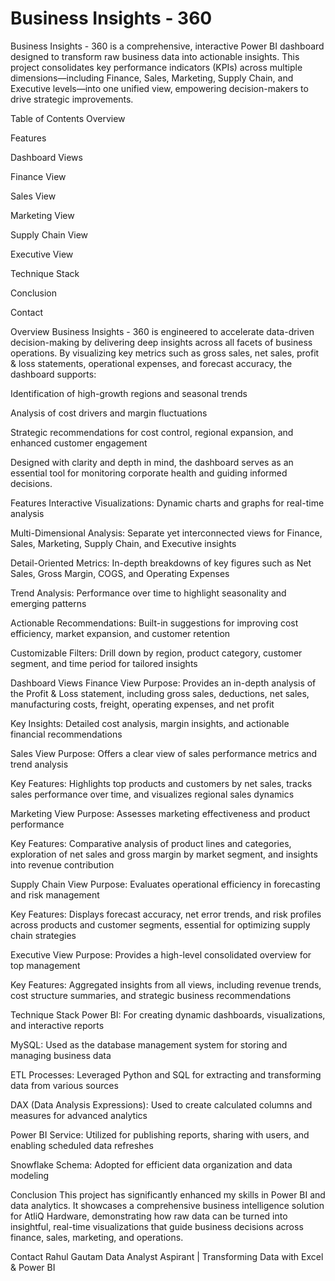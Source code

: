 # Business Insights - 360

Business Insights - 360 is a comprehensive, interactive Power BI dashboard designed to transform raw business data into actionable insights. This project consolidates key performance indicators (KPIs) across multiple dimensions—including Finance, Sales, Marketing, Supply Chain, and Executive levels—into one unified view, empowering decision-makers to drive strategic improvements.

Table of Contents
Overview

Features

Dashboard Views

Finance View

Sales View

Marketing View

Supply Chain View

Executive View

Technique Stack

Conclusion

Contact

Overview
Business Insights - 360 is engineered to accelerate data-driven decision-making by delivering deep insights across all facets of business operations. By visualizing key metrics such as gross sales, net sales, profit & loss statements, operational expenses, and forecast accuracy, the dashboard supports:

Identification of high-growth regions and seasonal trends

Analysis of cost drivers and margin fluctuations

Strategic recommendations for cost control, regional expansion, and enhanced customer engagement

Designed with clarity and depth in mind, the dashboard serves as an essential tool for monitoring corporate health and guiding informed decisions.

Features
Interactive Visualizations: Dynamic charts and graphs for real-time analysis

Multi-Dimensional Analysis: Separate yet interconnected views for Finance, Sales, Marketing, Supply Chain, and Executive insights

Detail-Oriented Metrics: In-depth breakdowns of key figures such as Net Sales, Gross Margin, COGS, and Operating Expenses

Trend Analysis: Performance over time to highlight seasonality and emerging patterns

Actionable Recommendations: Built-in suggestions for improving cost efficiency, market expansion, and customer retention

Customizable Filters: Drill down by region, product category, customer segment, and time period for tailored insights

Dashboard Views
Finance View
Purpose: Provides an in-depth analysis of the Profit & Loss statement, including gross sales, deductions, net sales, manufacturing costs, freight, operating expenses, and net profit

Key Insights: Detailed cost analysis, margin insights, and actionable financial recommendations

Sales View
Purpose: Offers a clear view of sales performance metrics and trend analysis

Key Features: Highlights top products and customers by net sales, tracks sales performance over time, and visualizes regional sales dynamics

Marketing View
Purpose: Assesses marketing effectiveness and product performance

Key Features: Comparative analysis of product lines and categories, exploration of net sales and gross margin by market segment, and insights into revenue contribution

Supply Chain View
Purpose: Evaluates operational efficiency in forecasting and risk management

Key Features: Displays forecast accuracy, net error trends, and risk profiles across products and customer segments, essential for optimizing supply chain strategies

Executive View
Purpose: Provides a high-level consolidated overview for top management

Key Features: Aggregated insights from all views, including revenue trends, cost structure summaries, and strategic business recommendations

Technique Stack
Power BI: For creating dynamic dashboards, visualizations, and interactive reports

MySQL: Used as the database management system for storing and managing business data

ETL Processes: Leveraged Python and SQL for extracting and transforming data from various sources

DAX (Data Analysis Expressions): Used to create calculated columns and measures for advanced analytics

Power BI Service: Utilized for publishing reports, sharing with users, and enabling scheduled data refreshes

Snowflake Schema: Adopted for efficient data organization and data modeling

Conclusion
This project has significantly enhanced my skills in Power BI and data analytics. It showcases a comprehensive business intelligence solution for AtliQ Hardware, demonstrating how raw data can be turned into insightful, real-time visualizations that guide business decisions across finance, sales, marketing, and operations.

Contact
Rahul Gautam
Data Analyst Aspirant | Transforming Data with Excel & Power BI
